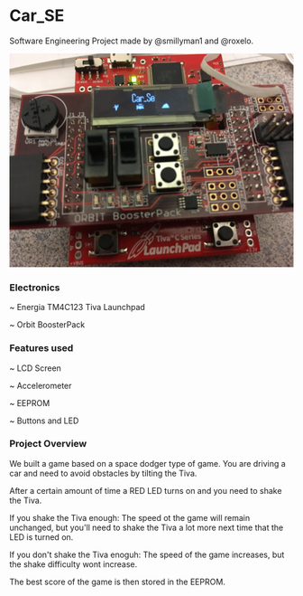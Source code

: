 # Car_SE

Software Engineering Project made by @smillyman1 and @roxelo.

![alt tag](https://github.com/roxelo/Car_SE/blob/master/Picture.JPG?raw=true)

### Electronics

~ Energia TM4C123 Tiva Launchpad

~ Orbit BoosterPack

### Features used

~ LCD Screen

~ Accelerometer

~ EEPROM

~ Buttons and LED

### Project Overview

We built a game based on a space dodger type of game. You are driving a car and need to avoid obstacles by tilting the Tiva.

After a certain amount of time a RED LED turns on and you need to shake the Tiva.

If you shake the Tiva enough: The speed ot the game will remain unchanged, but you'll need to shake the Tiva a lot more
next time that the LED is turned on.

If you don't shake the Tiva enoguh: The speed of the game increases, but the shake difficulty wont increase.

The best score of the game is then stored in the EEPROM.
